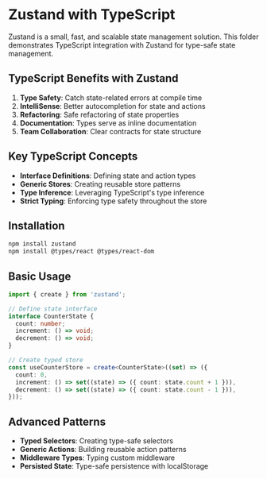 # Zustand with TypeScript

Zustand is a small, fast, and scalable state management solution. This folder demonstrates TypeScript integration with Zustand for type-safe state management.

## TypeScript Benefits with Zustand

1. **Type Safety**: Catch state-related errors at compile time
2. **IntelliSense**: Better autocompletion for state and actions
3. **Refactoring**: Safe refactoring of state properties
4. **Documentation**: Types serve as inline documentation
5. **Team Collaboration**: Clear contracts for state structure

## Key TypeScript Concepts

- **Interface Definitions**: Defining state and action types
- **Generic Stores**: Creating reusable store patterns
- **Type Inference**: Leveraging TypeScript's type inference
- **Strict Typing**: Enforcing type safety throughout the store

## Installation

```bash
npm install zustand
npm install @types/react @types/react-dom
```

## Basic Usage

```typescript
import { create } from 'zustand';

// Define state interface
interface CounterState {
  count: number;
  increment: () => void;
  decrement: () => void;
}

// Create typed store
const useCounterStore = create<CounterState>((set) => ({
  count: 0,
  increment: () => set((state) => ({ count: state.count + 1 })),
  decrement: () => set((state) => ({ count: state.count - 1 })),
}));
```

## Advanced Patterns

- **Typed Selectors**: Creating type-safe selectors
- **Generic Actions**: Building reusable action patterns
- **Middleware Types**: Typing custom middleware
- **Persisted State**: Type-safe persistence with localStorage